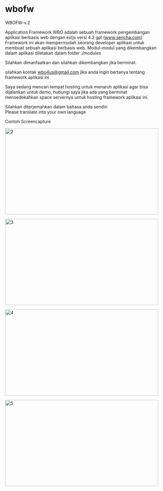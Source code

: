 wbofw
=====

WBOFW-v.2

Application Framework WBO
  adalah sebuah framework
  pengembangan aplikasi berbasis web dengan extjs versi 4.2 gpl (www.sencha.com)
  Framework ini akan mempermudah seorang developer aplikasi untuk membuat 
  sebuah aplikasi berbasis web. Modul-modul yang dikembangkan dalam aplikasi
  diletakan dalam folder ./modules

Silahkan dimanfaatkan dan silahkan dikembangkan jika berminat.

silahkan kontak wbo4us@gmail.com jika anda ingin bertanya tentang framework aplikasi ini

Saya sedang mencari tempat hosting untuk menaruh aplikasi agar bisa dijalankan untuk demo,
hubungi saya jika ada yang berminat mensedekahkan space servernya untuk hosting framework aplikasi ini.

Silahkan diterjemahkan dalam bahasa anda sendiri			
Please translate into your own language			
							
Contoh Screencapture

<a href="http://www.flickr.com/photos/109531669@N08/10986985066/" title="2 oleh wbo4us, di Flickr"><img src="http://farm3.staticflickr.com/2805/10986985066_cc8d05a51a.jpg" width="500" height="281" alt="2"></a>

<a href="http://www.flickr.com/photos/109531669@N08/10987098973/" title="3 oleh wbo4us, di Flickr"><img src="http://farm8.staticflickr.com/7343/10987098973_c0a84ac58a.jpg" width="500" height="281" alt="3"></a>

<a href="http://www.flickr.com/photos/109531669@N08/10986888535/" title="4 oleh wbo4us, di Flickr"><img src="http://farm6.staticflickr.com/5502/10986888535_b1cae64341.jpg" width="500" height="281" alt="4"></a>

<a href="http://www.flickr.com/photos/109531669@N08/10987098573/" title="5 oleh wbo4us, di Flickr"><img src="http://farm6.staticflickr.com/5482/10987098573_07d9050d57.jpg" width="500" height="281" alt="5"></a>
